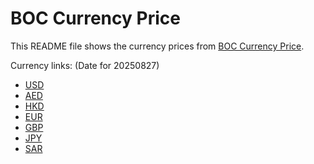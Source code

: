 # BOC Currency Price

This README file shows the currency prices from [BOC Currency Price](https://www.boc.cn/sourcedb/whpj/).

Currency links: (Date for 20250827)

- [USD](https://bocurrencyprice.techina.science/BOC_CURRENCY_PRICE/USD/20250827.json)
- [AED](https://bocurrencyprice.techina.science/BOC_CURRENCY_PRICE/AED/20250827.json)
- [HKD](https://bocurrencyprice.techina.science/BOC_CURRENCY_PRICE/HKD/20250827.json)
- [EUR](https://bocurrencyprice.techina.science/BOC_CURRENCY_PRICE/EUR/20250827.json)
- [GBP](https://bocurrencyprice.techina.science/BOC_CURRENCY_PRICE/GBP/20250827.json)
- [JPY](https://bocurrencyprice.techina.science/BOC_CURRENCY_PRICE/JPY/20250827.json)
- [SAR](https://bocurrencyprice.techina.science/BOC_CURRENCY_PRICE/SAR/20250827.json)
